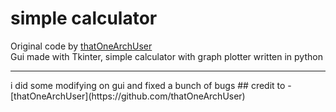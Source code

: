 # simple calculator
Original code by [thatOneArchUser](https://github.com/thatOneArchUser) <br>
Gui made with Tkinter, simple calculator with graph plotter written in python
<hr>
i did some modifying on gui and fixed a bunch of bugs
## credit to
- [thatOneArchUser](https://github.com/thatOneArchUser)
